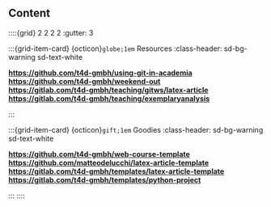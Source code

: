 ## Content

::::{grid} 2 2 2 2
:gutter: 3

:::{grid-item-card} {octicon}`globe;1em` Resources
:class-header: sd-bg-warning sd-text-white

**<https://github.com/t4d-gmbh/using-git-in-academia>**  
**<https://github.com/t4d-gmbh/weekend-out>**  
**<https://gitlab.com/t4d-gmbh/teaching/gitws/latex-article>**  
**<https://gitlab.com/t4d-gmbh/teaching/exemplaryanalysis>**  

:::

:::{grid-item-card} {octicon}`gift;1em` Goodies
:class-header: sd-bg-warning sd-text-white

**<https://github.com/t4d-gmbh/web-course-template>**   
**<https://github.com/matteodelucchi/latex-article-template>**  
**<https://gitlab.com/t4d-gmbh/templates/latex-article-template>**  
**<https://gitlab.com/t4d-gmbh/templates/python-project>**  

:::
::::
